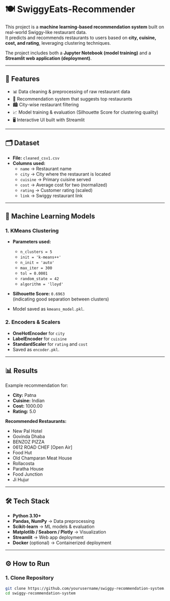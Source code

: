 # 🍽️ SwiggyEats-Recommender  

This project is a **machine learning-based recommendation system** built on real-world Swiggy-like restaurant data.  
It predicts and recommends restaurants to users based on **city, cuisine, cost, and rating**, leveraging clustering techniques.  

The project includes both a **Jupyter Notebook (model training)** and a **Streamlit web application (deployment)**.  

---

## 🚀 Features
- 📊 Data cleaning & preprocessing of raw restaurant data
- 🍕 Recommendation system that suggests top restaurants
- 🏙️ City-wise restaurant filtering
- 📈 Model training & evaluation (Silhouette Score for clustering quality)
- 🖥️ Interactive UI built with Streamlit

---

## 🗂️ Dataset
- **File:** `cleaned_csv1.csv`  
- **Columns used:**
  - `name` → Restaurant name  
  - `city` → City where the restaurant is located  
  - `cuisine` → Primary cuisine served  
  - `cost` → Average cost for two (normalized)  
  - `rating` → Customer rating (scaled)  
  - `link` → Swiggy restaurant link  

---

## 🧠 Machine Learning Models
### 1. **KMeans Clustering**
- **Parameters used:**
  - `n_clusters = 5`  
  - `init = 'k-means++'`  
  - `n_init = 'auto'`  
  - `max_iter = 300`  
  - `tol = 0.0001`  
  - `random_state = 42`  
  - `algorithm = 'lloyd'`  

- **Silhouette Score:** `0.6963`  
  (indicating good separation between clusters)

- Model saved as `kmeans_model.pkl`.  

### 2. **Encoders & Scalers**
- **OneHotEncoder** for `city`  
- **LabelEncoder** for `cuisine`  
- **StandardScaler** for `rating` and `cost`  
- Saved as `encoder.pkl`.  

---

## 📊 Results
Example recommendation for:  
- **City:** Patna  
- **Cuisine:** Indian  
- **Cost:** 1000.00  
- **Rating:** 5.0  

**Recommended Restaurants:**
- New Pal Hotel  
- Govinda Dhaba  
- BENZOZ PIZZA  
- 0612 ROAD CHEF [Open Air]  
- Food Hut  
- Old Champaran Meat House  
- Rollacosta  
- Paratha House  
- Food Junction  
- Ji Hujur  

---

## 🛠️ Tech Stack
- **Python 3.10+**
- **Pandas, NumPy** → Data preprocessing  
- **Scikit-learn** → ML models & evaluation  
- **Matplotlib / Seaborn / Plotly** → Visualization  
- **Streamlit** → Web app deployment  
- **Docker** (optional) → Containerized deployment  

---

## ⚙️ How to Run
### 1. Clone Repository
```bash
git clone https://github.com/yourusername/swiggy-recommendation-system.git
cd swiggy-recommendation-system
